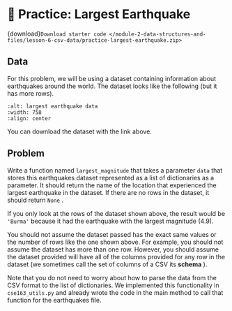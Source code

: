 # 🚧 Practice: Largest Earthquake
{download}`Download starter code </module-2-data-structures-and-files/lesson-6-csv-data/practice-largest-earthquake.zip>`

##  Data  

For this problem, we will be using a dataset containing information about earthquakes around the world. The dataset looks like the following (but it has more rows).  

```{image} https://static.us.edusercontent.com/files/oaCPDgcs0UnvR6oJUZNfHVZP
:alt: largest earthquake data
:width: 758
:align: center
```
You can download the dataset with the link above.

##  Problem  

Write a function named `largest_magnitude` that takes a parameter `data` that stores this earthquakes dataset represented as a list of dictionaries as a parameter. It should return the name of the location that experienced the largest earthquake in the dataset. If there are no rows in the dataset, it should return `None` .  

If you only look at the rows of the dataset shown above, the result would be `'Burma'` because it had the earthquake with the largest magnitude (4.9).  

You should not assume the dataset passed has the exact same values or the number of rows like the one shown above. For example, you should not assume the dataset has more than one row. However, you should assume the dataset provided will have all of the columns provided for any row in the dataset (we sometimes call the set of columns of a CSV its **schema** ).  

Note that you do not need to worry about how to parse the data from the CSV format to the list of dictionaries. We implemented this functionality in `cse163_utils.py` and already wrote the code in the main method to call that function for the earthquakes file.  

